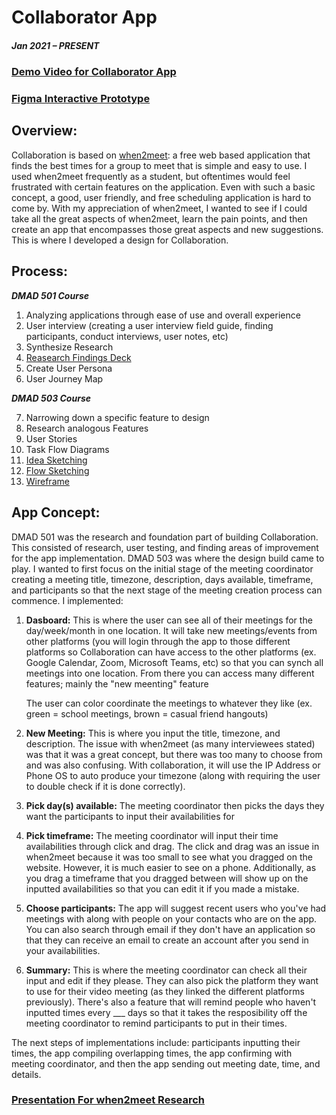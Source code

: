 # Collaborator App

##### Jan 2021 – PRESENT
### [Demo Video for Collaborator App](https://youtu.be/FIa_14KQVTU)
### [Figma Interactive Prototype](https://www.figma.com/proto/zAn1xSvHpltGi3njVOxu93/Wireframe---Tiffany-Streitenberger?page-id=0%3A1&node-id=17%3A202&viewport=241%2C48%2C0.17&scaling=scale-down&starting-point-node-id=17%3A202)

## Overview:
Collaboration is based on [when2meet](https://www.when2meet.com/): a free web based application that finds the best times for a group to meet that is simple and easy to use. I used when2meet frequently as a student, but oftentimes would feel frustrated with certain features on the application. Even with such a basic concept, a good, user friendly, and free scheduling application is hard to come by. With my appreciation of when2meet, I wanted to see if I could take all the great aspects of when2meet, learn the pain points, and then create an app that encompasses those great aspects and new suggestions. This is where I developed a design for Collaboration.

## Process:
***DMAD 501 Course***

1. Analyzing applications through ease of use and overall experience
2. User interview (creating a user interview field guide, finding participants, conduct interviews, user notes, etc)
3. Synthesize Research
4. [Reasearch Findings Deck](https://github.com/tiffanyai/UX-Design-and-Research-Portfolio/blob/main/Collaborator/Research%20Findings%20Deck%20.pdf)
5. Create User Persona
6. User Journey Map


***DMAD 503 Course***

7. Narrowing down a specific feature to design
8. Research analogous Features 
9. User Stories
10. Task Flow Diagrams
11. [Idea Sketching](https://github.com/tiffanyai/UX-Design-and-Research-Portfolio/blob/main/Collaborator/Ideation%20for%20Collaborator%20Process/Idea%20Sketching.pdf)
12. [Flow Sketching](https://github.com/tiffanyai/UX-Design-and-Research-Portfolio/blob/main/Collaborator/Ideation%20for%20Collaborator%20Process/Flow%20Sketching%20.pdf)
13. [Wireframe](https://github.com/tiffanyai/UX-Design-and-Research-Portfolio/blob/main/Collaborator/Collaborator%20Prototype.pdf)

## App Concept:
DMAD 501 was the research and foundation part of building Collaboration. This consisted of research, user testing, and finding areas of improvement for the app implementation. DMAD 503 was where the design build came to play. I wanted to first focus on the initial stage of the meeting coordinator creating a meeting title, timezone, description, days available, timeframe, and participants so that the next stage of the meeting creation process can commence. I implemented:

1. **Dasboard:** This is where the user can see all of their meetings for the day/week/month in one location. It will take new meetings/events from other platforms (you will login through the app to those different platforms so Collaboration can have access to the other platforms (ex. Google Calendar, Zoom, Microsoft Teams, etc) so that you can synch all meetings into one location. From there you can access many different features; mainly the "new meenting" feature

      The user can color coordinate the meetings to whatever they like (ex. green = school meetings, brown = casual friend hangouts)

2. **New Meeting:** This is where you input the title, timezone, and description. The issue with when2meet (as many interviewees stated) was that it was a great concept, but there was too many to choose from and was also confusing. With collaboration, it will use the IP Address or Phone OS to auto produce your timezone (along with requiring the user to double check if it is done correctly).
3. **Pick day(s) available:** The meeting coordinator then picks the days they want the participants to input their availabilities for
4. **Pick timeframe:** The meeting coordinator will input their time availabilities through click and drag. The click and drag was an issue in when2meet because it was too small to see what you dragged on the website. However, it is much easier to see on a phone. Additionally, as you drag a timeframe that you dragged between will show up on the inputted availabilities so that you can edit it if you made a mistake.
5. **Choose participants:** The app will suggest recent users who you've had meetings with along with people on your contacts who are on the app. You can also search through email if they don't have an application so that they can receive an email to create an account after you send in your availabilities.
6. **Summary:** This is where the meeting coordinator can check all their input and edit if they please. They can also pick the platform they want to use for their video meeting (as they linked the different platforms previously). There's also a feature that will remind people who haven't inputted times every ___ days so that it takes the resposibility off the meeting coordinator to remind participants to put in their times.

The next steps of implementations include: participants inputting their times, the app compiling overlapping times, the app confirming with meeting coordinator, and then the app sending out meeting date, time, and details. 


### [Presentation For when2meet Research](https://github.com/tiffanyai/UX-Design-and-Research-Portfolio/blob/main/Collaborator/Research%20Findings%20Deck%20.pdf)
